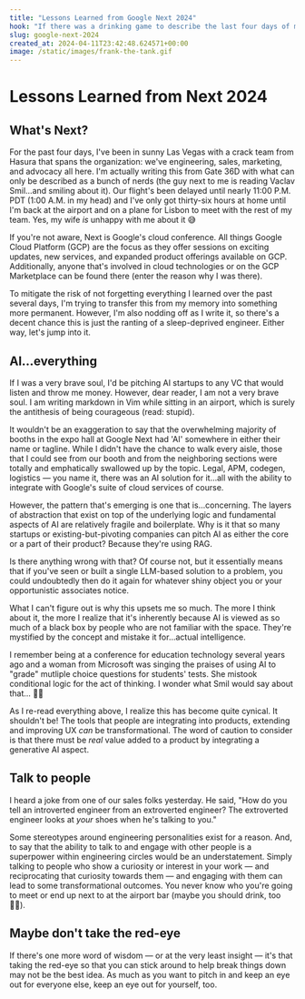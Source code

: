 ```yaml
---
title: "Lessons Learned from Google Next 2024"
hook: "If there was a drinking game to describe the last four days of my life, it would be about the number of booths at Google Next that have 'AI' in their title. For real."
slug: google-next-2024
created_at: 2024-04-11T23:42:48.624571+00:00
image: /static/images/frank-the-tank.gif
---
```


# Lessons Learned from Next 2024

## What's Next?

For the past four days, I've been in sunny Las Vegas with a crack team from Hasura that spans the organization: we've engineering, sales, marketing, and advocacy all here. I'm actually writing this from Gate 36D with what can only be described as a bunch of nerds (the guy next to me is reading Vaclav Smil...and smiling about it). Our flight's been delayed until nearly 11:00 P.M. PDT (1:00 A.M. in my head) and I've only got thirty-six hours at home until I'm back at the airport and on a plane for Lisbon to meet with the rest of my team. Yes, my wife _is_ unhappy with me about it 😅

If you're not aware, Next is Google's cloud conference. All things Google Cloud Platform (GCP) are the focus as they offer sessions on exciting updates, new services, and expanded product offerings available on GCP. Additionally, anyone that's involved in cloud technologies or on the GCP Marketplace can be found there (enter the reason why I was there).

To mitigate the risk of not forgetting everything I learned over the past several days, I'm trying to transfer this from my memory into something more permanent. However, I'm also nodding off as I write it, so there's a decent chance this is just the ranting of a sleep-deprived engineer. Either way, let's jump into it.

## AI...everything

If I was a very brave soul, I'd be pitching AI startups to any VC that would listen and throw me money. However, dear reader, I am not a very brave soul. I am writing markdown in Vim while sitting in an airport, which is surely the antithesis of being courageous (read: stupid).

It wouldn't be an exaggeration to say that the overwhelming majority of booths in the expo hall at Google Next had 'AI' somewhere in either their name or tagline.
While I didn't have the chance to walk every aisle, those that I could see from our booth and from the neighboring sections were totally and emphatically swallowed up by the topic. Legal, APM, codegen, logistics — you name it, there was an AI solution for it...all with the ability to integrate with Google's suite of cloud services of course.

However, the pattern that's emerging is one that is...concerning. The layers of abstraction that exist on top of the underlying logic and fundamental aspects of AI are relatively fragile and boilerplate. Why is it that so many startups or existing-but-pivoting companies can pitch AI as either the core or a part of their product? Because they're using RAG.

Is there anything wrong with that? Of course not, but it essentially means that if you've seen or built a single LLM-based solution to a problem, you could undoubtedly then do it again for whatever shiny object you or your opportunistic associates notice.

What I can't figure out is why this upsets me so much. The more I think about it, the more I realize that it's inherently because AI is viewed as so much of a black box by people who are not familiar with the space. They're mystified by the concept and mistake it for...actual intelligence.

I remember being at a conference for education technology several years ago and a woman from Microsoft was singing the praises of using AI to "grade" mutliple choice questions for students' tests. She mistook conditional logic for the act of thinking. I wonder what Smil would say about that... 🤷‍♂️

As I re-read everything above, I realize this has become quite cynical. It shouldn't be! The tools that people are integrating into products, extending and improving UX _can_ be transformational. The word of caution to consider is that there must be _real_ value added to a product by integrating a generative AI aspect.

## Talk to people

I heard a joke from one of our sales folks yesterday. He said, "How do you tell an introverted engineer from an extroverted engineer? The extroverted engineer looks at _your_ shoes when he's talking to you."

Some stereotypes around engineering personalities exist for a reason. And, to say that the ability to talk to and engage with other people is a superpower within engineering circles would be an understatement. Simply talking to people who show a curiosity or interest in your work — and reciprocating that curiosity towards them — and engaging with them can lead to some transformational outcomes. You never know who you're going to meet or end up next to at the airport bar (maybe you should drink, too 🤷‍♂️).

## Maybe don't take the red-eye

If there's one more word of wisdom — or at the very least insight — it's that taking the red-eye so that you can stick around to help break things down may not be the best idea. As much as you want to pitch in and keep an eye out for everyone else, keep an eye out for yourself, too.
